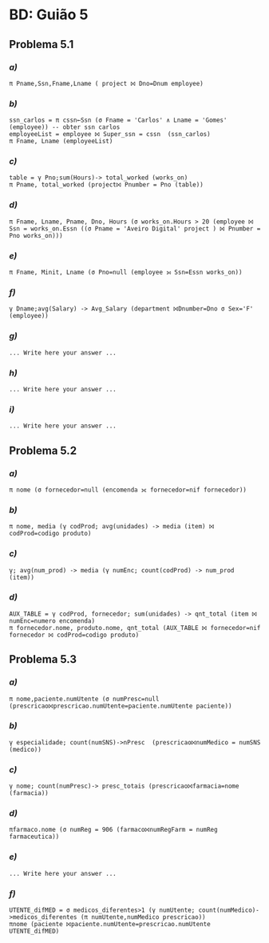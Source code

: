 # BD: Guião 5


## ​Problema 5.1
 
### *a)*

```
π Pname,Ssn,Fname,Lname ( project ⨝ Dno=Dnum employee)
```


### *b)* 

```
ssn_carlos = π cssn←Ssn (σ Fname = 'Carlos' ∧ Lname = 'Gomes' (employee)) -- obter ssn carlos
employeeList = employee ⨝ Super_ssn = cssn  (ssn_carlos)
π Fname, Lname (employeeList)

```


### *c)* 

```
table = γ Pno;sum(Hours)-> total_worked (works_on)
π Pname, total_worked (project⨝ Pnumber = Pno (table))
```


### *d)* 

```
π Fname, Lname, Pname, Dno, Hours (σ works_on.Hours > 20 (employee ⨝ Ssn = works_on.Essn ((σ Pname = 'Aveiro Digital' project ) ⨝ Pnumber = Pno works_on)))
```


### *e)* 

```
π Fname, Minit, Lname (σ Pno=null (employee ⟕ Ssn=Essn works_on))
```


### *f)* 

```
γ Dname;avg(Salary) -> Avg_Salary (department ⨝Dnumber=Dno σ Sex='F' (employee))
```


### *g)* 

```
... Write here your answer ...
```


### *h)* 

```
... Write here your answer ...
```


### *i)* 

```
... Write here your answer ...
```


## ​Problema 5.2

### *a)*

```
π nome (σ fornecedor=null (encomenda ⟗ fornecedor=nif fornecedor))
```

### *b)* 

```
π nome, media (γ codProd; avg(unidades) -> media (item) ⨝ codProd=codigo produto)
```


### *c)* 

```
γ; avg(num_prod) -> media (γ numEnc; count(codProd) -> num_prod (item))

```


### *d)* 

```
AUX_TABLE = γ codProd, fornecedor; sum(unidades) -> qnt_total (item ⨝ numEnc=numero encomenda)
π fornecedor.nome, produto.nome, qnt_total (AUX_TABLE ⨝ fornecedor=nif fornecedor ⨝ codProd=codigo produto)
```


## ​Problema 5.3

### *a)*

```
π nome,paciente.numUtente (σ numPresc=null (prescricao⨝prescricao.numUtente=paciente.numUtente paciente))
```

### *b)* 

```
γ especialidade; count(numSNS)->nPresc  (prescricao⨝numMedico = numSNS (medico))
```


### *c)* 

```
γ nome; count(numPresc)-> presc_totais (prescricao⨝farmacia=nome (farmacia))
```


### *d)* 

```
πfarmaco.nome (σ numReg = 906 (farmaco⨝numRegFarm = numReg farmaceutica))
```

### *e)* 

```
... Write here your answer ...
```

### *f)* 

```
UTENTE_difMED = σ medicos_diferentes>1 (γ numUtente; count(numMedico)->medicos_diferentes (π numUtente,numMedico prescricao))
πnome (paciente ⨝paciente.numUtente=prescricao.numUtente UTENTE_difMED)
```
